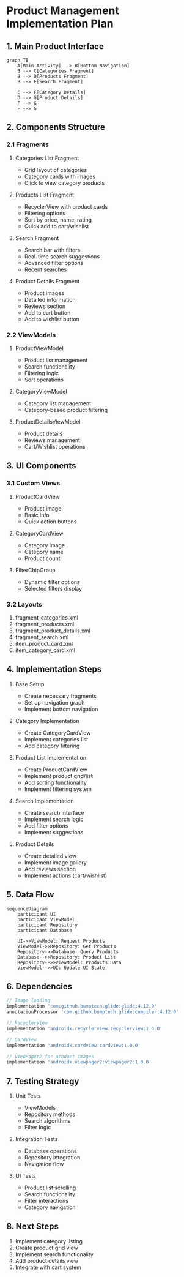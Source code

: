 # Product Management Implementation Plan

## 1. Main Product Interface

```mermaid
graph TB
    A[Main Activity] --> B[Bottom Navigation]
    B --> C[Categories Fragment]
    B --> D[Products Fragment]
    B --> E[Search Fragment]
    
    C --> F[Category Details]
    D --> G[Product Details]
    F --> G
    E --> G
```

## 2. Components Structure

### 2.1 Fragments
1. Categories List Fragment
   - Grid layout of categories
   - Category cards with images
   - Click to view category products

2. Products List Fragment
   - RecyclerView with product cards
   - Filtering options
   - Sort by price, name, rating
   - Quick add to cart/wishlist

3. Search Fragment
   - Search bar with filters
   - Real-time search suggestions
   - Advanced filter options
   - Recent searches

4. Product Details Fragment
   - Product images
   - Detailed information
   - Reviews section
   - Add to cart button
   - Add to wishlist button

### 2.2 ViewModels
1. ProductViewModel
   - Product list management
   - Search functionality
   - Filtering logic
   - Sort operations

2. CategoryViewModel
   - Category list management
   - Category-based product filtering

3. ProductDetailsViewModel
   - Product details
   - Reviews management
   - Cart/Wishlist operations

## 3. UI Components

### 3.1 Custom Views
1. ProductCardView
   - Product image
   - Basic info
   - Quick action buttons

2. CategoryCardView
   - Category image
   - Category name
   - Product count

3. FilterChipGroup
   - Dynamic filter options
   - Selected filters display

### 3.2 Layouts
1. fragment_categories.xml
2. fragment_products.xml
3. fragment_product_details.xml
4. fragment_search.xml
5. item_product_card.xml
6. item_category_card.xml

## 4. Implementation Steps

1. Base Setup
   - Create necessary fragments
   - Set up navigation graph
   - Implement bottom navigation

2. Category Implementation
   - Create CategoryCardView
   - Implement categories list
   - Add category filtering

3. Product List Implementation
   - Create ProductCardView
   - Implement product grid/list
   - Add sorting functionality
   - Implement filtering system

4. Search Implementation
   - Create search interface
   - Implement search logic
   - Add filter options
   - Implement suggestions

5. Product Details
   - Create detailed view
   - Implement image gallery
   - Add reviews section
   - Implement actions (cart/wishlist)

## 5. Data Flow

```mermaid
sequenceDiagram
    participant UI
    participant ViewModel
    participant Repository
    participant Database
    
    UI->>ViewModel: Request Products
    ViewModel->>Repository: Get Products
    Repository->>Database: Query Products
    Database-->>Repository: Product List
    Repository-->>ViewModel: Products Data
    ViewModel-->>UI: Update UI State
```

## 6. Dependencies

```gradle
// Image loading
implementation 'com.github.bumptech.glide:glide:4.12.0'
annotationProcessor 'com.github.bumptech.glide:compiler:4.12.0'

// RecyclerView
implementation 'androidx.recyclerview:recyclerview:1.3.0'

// CardView
implementation 'androidx.cardview:cardview:1.0.0'

// ViewPager2 for product images
implementation 'androidx.viewpager2:viewpager2:1.0.0'
```

## 7. Testing Strategy

1. Unit Tests
   - ViewModels
   - Repository methods
   - Search algorithms
   - Filter logic

2. Integration Tests
   - Database operations
   - Repository integration
   - Navigation flow

3. UI Tests
   - Product list scrolling
   - Search functionality
   - Filter interactions
   - Category navigation

## 8. Next Steps

1. Implement category listing
2. Create product grid view
3. Implement search functionality
4. Add product details view
5. Integrate with cart system